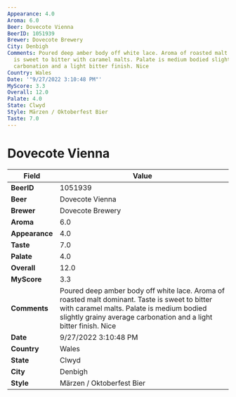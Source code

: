 ```yaml
---
Appearance: 4.0
Aroma: 6.0
Beer: Dovecote Vienna
BeerID: 1051939
Brewer: Dovecote Brewery
City: Denbigh
Comments: Poured deep amber body off white lace. Aroma of roasted malt dominant. Taste
  is sweet to bitter with caramel malts. Palate is medium bodied slightly grainy average
  carbonation and a light bitter finish. Nice
Country: Wales
Date: '"9/27/2022 3:10:48 PM"'
MyScore: 3.3
Overall: 12.0
Palate: 4.0
State: Clwyd
Style: Märzen / Oktoberfest Bier
Taste: 7.0
---
```


# Dovecote Vienna

| Field         | Value |
|---------------|-------|
| **BeerID** | 1051939 |
| **Beer** | Dovecote Vienna |
| **Brewer** | Dovecote Brewery |
| **Aroma** | 6.0 |
| **Appearance** | 4.0 |
| **Taste** | 7.0 |
| **Palate** | 4.0 |
| **Overall** | 12.0 |
| **MyScore** | 3.3 |
| **Comments** | Poured deep amber body off white lace. Aroma of roasted malt dominant. Taste is sweet to bitter with caramel malts. Palate is medium bodied slightly grainy average carbonation and a light bitter finish. Nice |
| **Date** | 9/27/2022 3:10:48 PM |
| **Country** | Wales |
| **State** | Clwyd |
| **City** | Denbigh |
| **Style** | Märzen / Oktoberfest Bier |
